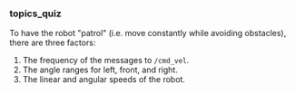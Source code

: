 ### topics_quiz

To have the robot "patrol" (i.e. move constantly while avoiding obstacles), there are three factors:
1. The frequency of the messages to `/cmd_vel`.  
2. The angle ranges for left, front, and right.
3. The linear and angular speeds of the robot.
